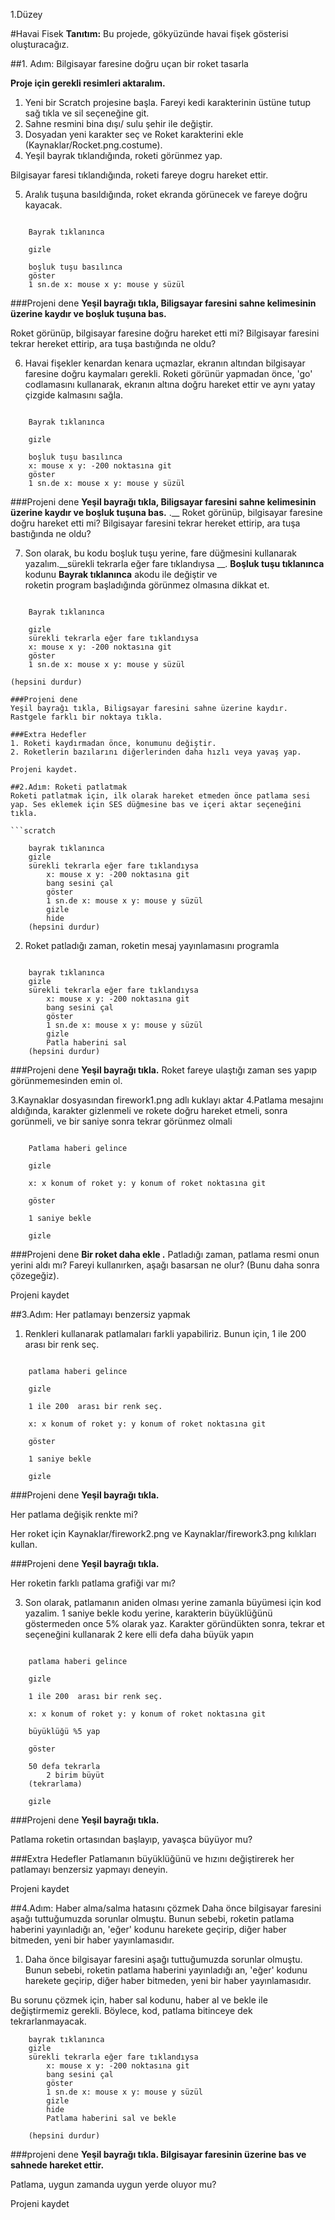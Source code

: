 1.Düzey

#Havai Fisek
__Tanıtım:__
Bu projede, gökyüzünde havai fişek gösterisi oluşturacağız.

##1. Adım: Bilgisayar faresine doğru uçan bir roket tasarla

__Proje için gerekli resimleri aktaralım.__

1. Yeni bir Scratch projesine başla. Fareyi kedi karakterinin üstüne tutup sağ tıkla ve sil seçeneğine git.
2. Sahne resmini bina dışı/ sulu şehir ile değiştir.
3. Dosyadan yeni karakter seç ve Roket karakterini ekle (Kaynaklar/Rocket.png.costume).
4. Yeşil bayrak tıklandığında, roketi görünmez yap.

Bilgisayar faresi tıklandığında, roketi fareye dogru hareket ettir.

5. Aralık tuşuna basıldığında, roket ekranda görünecek ve fareye doğru kayacak. 

```scratch

	Bayrak tıklanınca

	gizle

	boşluk tuşu basılınca
	göster
	1 sn.de x: mouse x y: mouse y süzül
```
		
###Projeni dene
__Yeşil bayrağı tıkla, Biligsayar faresini sahne kelimesinin üzerine kaydır ve 	boşluk tuşuna bas.__

Roket görünüp, bilgisayar faresine doğru hareket etti mi? 
Bilgisayar faresini tekrar hereket ettirip, ara tuşa bastığında ne oldu?

6. Havai fişekler kenardan kenara uçmazlar, ekranın altından bilgisayar faresine doğru kaymaları gerekli. 
Roketi görünür yapmadan önce, 'go' codlamasını kullanarak, ekranın altına doğru hareket ettir ve aynı yatay çizgide kalmasını sağla.

```scratch

	Bayrak tıklanınca

	gizle

	boşluk tuşu basılınca
	x: mouse x y: -200 noktasına git
	göster
	1 sn.de x: mouse x y: mouse y süzül
```

###Projeni dene
__Yeşil bayrağı tıkla, Biligsayar faresini sahne kelimesinin üzerine kaydır ve boşluk tuşuna bas.__ .__ 
Roket görünüp, bilgisayar faresine doğru hareket etti mi? Bilgisayar faresini tekrar hereket ettirip, ara tuşa bastığında ne oldu? 

7. Son olarak, bu kodu boşluk tuşu yerine, fare düğmesini kullanarak yazalım.__sürekli tekrarla eğer fare tıklandıysa __.
__Boşluk tuşu tıklanınca__ kodunu __Bayrak tıklanınca__ akodu ile değiştir ve  
roketin program başladığında görünmez olmasına dikkat et.

```scratch

	Bayrak tıklanınca

	gizle
	sürekli tekrarla eğer fare tıklandıysa
	x: mouse x y: -200 noktasına git
	göster
	1 sn.de x: mouse x y: mouse y süzül
```
	(hepsini durdur)
```
###Projeni dene
Yeşil bayrağı tıkla, Biligsayar faresini sahne üzerine kaydır. Rastgele farklı bir noktaya tıkla.

###Extra Hedefler
1. Roketi kaydırmadan önce, konumunu değiştir.
2. Roketlerin bazılarını diğerlerinden daha hızlı veya yavaş yap.

Projeni kaydet.

##2.Adım: Roketi patlatmak
Roketi patlatmak için, ilk olarak hareket etmeden önce patlama sesi yap. Ses eklemek için SES düğmesine bas ve içeri aktar seçeneğini tıkla.

```scratch

	bayrak tıklanınca
	gizle
	sürekli tekrarla eğer fare tıklandıysa
		x: mouse x y: -200 noktasına git
		bang sesini çal
		göster
		1 sn.de x: mouse x y: mouse y süzül
		gizle
		hide
	(hepsini durdur)
```
2. Roket patladığı zaman, roketin mesaj yayınlamasını programla

```scratch

	bayrak tıklanınca
	gizle
	sürekli tekrarla eğer fare tıklandıysa
		x: mouse x y: -200 noktasına git
		bang sesini çal
		göster
		1 sn.de x: mouse x y: mouse y süzül
		gizle
		Patla haberini sal
	(hepsini durdur)
```
###Projeni dene
__Yeşil bayrağı tıkla.__ 
Roket fareye ulaştığı zaman ses yapıp görünmemesinden emin ol.

3.Kaynaklar dosyasından firework1.png adlı kuklayı aktar
4.Patlama mesajını aldığında, karakter gizlenmeli ve rokete doğru hareket etmeli, sonra gorünmeli, ve bir saniye sonra tekrar görünmez olmali

```scratch

	Patlama haberi gelince

	gizle

	x: x konum of roket y: y konum of roket noktasına git

	göster

	1 saniye bekle

	gizle
```
###Projeni dene
__Bir roket daha ekle .__ 
Patladığı zaman, patlama resmi onun yerini aldı mı? Fareyi kullanırken, aşağı basarsan ne olur? (Bunu daha sonra çözegeğiz).

Projeni kaydet

##3.Adım: Her patlamayı benzersiz yapmak

1. Renkleri kullanarak patlamaları farkli yapabiliriz. Bunun için, 1 ile 200 arası bir renk seç. 

```scratch

	patlama haberi gelince

	gizle

	1 ile 200  arası bir renk seç.

	x: x konum of roket y: y konum of roket noktasına git

	göster

	1 saniye bekle

	gizle
```

###Projeni dene
__Yeşil bayrağı tıkla.__ 

Her patlama değişik renkte mi?

Her roket için Kaynaklar/firework2.png ve Kaynaklar/firework3.png kılıkları kullan. 

###Projeni dene
__Yeşil bayrağı tıkla.__ 

Her roketin farklı patlama grafiği var mı?

3. Son olarak, patlamanın aniden olması yerine zamanla büyümesi için kod yazalim. 1 saniye bekle kodu yerine, karakterin büyüklüğünü göstermeden once 5% olarak yaz. 
Karakter göründükten sonra, tekrar et seçeneğini kullanarak 2 kere elli defa daha büyük yapın
```scratch

	patlama haberi gelince

	gizle

	1 ile 200  arası bir renk seç.

	x: x konum of roket y: y konum of roket noktasına git

	büyüklüğü %5 yap
	
	göster

	50 defa tekrarla 
		2 birim büyüt
	(tekrarlama)

	gizle
```
###Projeni dene
__Yeşil bayrağı tıkla.__ 

Patlama roketin ortasından başlayıp, yavaşca büyüyor mu?

###Extra Hedefler
Patlamanın büyüklüğünü ve hızını değiştirerek her patlamayı benzersiz yapmayı deneyin.

Projeni kaydet

##4.Adım: Haber alma/salma hatasını çözmek
Daha önce bilgisayar faresini aşağı tuttuğumuzda sorunlar olmuştu. 
Bunun sebebi, roketin patlama haberini yayınladığı an, 'eğer' kodunu  harekete geçirip, diğer haber bitmeden, yeni bir haber yayınlamasıdır.


1. Daha önce bilgisayar faresini aşağı tuttuğumuzda sorunlar olmuştu. Bunun sebebi, roketin patlama haberini yayınladığı an, 'eğer' kodunu  harekete geçirip, diğer haber bitmeden, yeni bir haber yayınlamasıdır.

Bu sorunu çözmek için, haber sal kodunu, haber al ve bekle ile değiştirmemiz gerekli. Böylece, kod, patlama bitinceye dek tekrarlanmayacak.

```scratch
	bayrak tıklanınca
	gizle
	sürekli tekrarla eğer fare tıklandıysa
		x: mouse x y: -200 noktasına git
		bang sesini çal
		göster
		1 sn.de x: mouse x y: mouse y süzül
		gizle
		hide
		Patlama haberini sal ve bekle
		
	(hepsini durdur)
```
###projeni dene
__Yeşil bayrağı tıkla. Bilgisayar faresinin üzerine bas ve sahnede hareket ettir.__ 

Patlama, uygun zamanda uygun yerde oluyor mu?

Projeni kaydet
